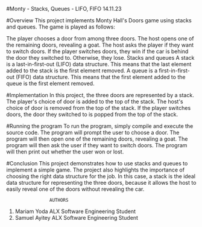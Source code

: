 #Monty - Stacks, Queues - LIFO, FIFO					14.11.23

#Overview
This project implements Monty Hall's Doors game using stacks and queues. The game is played as follows:

The player chooses a door from among three doors.
The host opens one of the remaining doors, revealing a goat.
The host asks the player if they want to switch doors.
If the player switches doors, they win if the car is behind the door they switched to. Otherwise, they lose.
Stacks and queues
A stack is a last-in-first-out (LIFO) data structure. This means that the last element added to the stack is the first element removed. A queue is a first-in-first-out (FIFO) data structure. This means that the first element added to the queue is the first element removed.

#Implementation
In this project, the three doors are represented by a stack. The player's choice of door is added to the top of the stack. The host's choice of door is removed from the top of the stack. If the player switches doors, the door they switched to is popped from the top of the stack.

#Running the program
To run the program, simply compile and execute the source code. The program will prompt the user to choose a door. The program will then open one of the remaining doors, revealing a goat. The program will then ask the user if they want to switch doors. The program will then print out whether the user won or lost.

#Conclusion
This project demonstrates how to use stacks and queues to implement a simple game. The project also highlights the importance of choosing the right data structure for the job. In this case, a stack is the ideal data structure for representing the three doors, because it allows the host to easily reveal one of the doors without revealing the car.

					AUTHORS
1. Mariam Yoda				ALX Software Engineering Student
2. Samuel Ayitey			ALX Software Engineering Student
